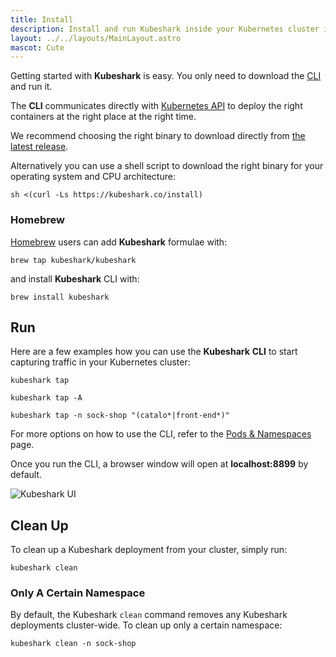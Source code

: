 ```yaml
---
title: Install
description: Install and run Kubeshark inside your Kubernetes cluster in seconds.
layout: ../../layouts/MainLayout.astro
mascot: Cute
---
```


Getting started with **Kubeshark** is easy. You only need to download the [CLI](/en/anatomy_of_kubeshark#cli) and run it. 

The **CLI** communicates directly with [Kubernetes API](https://kubernetes.io/docs/concepts/overview/kubernetes-api/) to deploy the right containers at the right place at the right time.

We recommend choosing the right binary to download directly from [the latest release](https://github.com/kubeshark/kubeshark/releases/latest).

Alternatively you can use a shell script to download the right binary for your operating system and CPU architecture:

```shell
sh <(curl -Ls https://kubeshark.co/install)
```

### Homebrew

[Homebrew](https://brew.sh/) users can add **Kubeshark** formulae with:

```shell
brew tap kubeshark/kubeshark
```

and install **Kubeshark** CLI with:

```shell
brew install kubeshark
```

## Run

Here are a few examples how you can use the **Kubeshark** **CLI** to start capturing traffic in your Kubernetes cluster:

```shell
kubeshark tap
```

```shell
kubeshark tap -A
```

```shell
kubeshark tap -n sock-shop "(catalo*|front-end*)"
```

For more options on how to use the CLI, refer to the [Pods & Namespaces](/en/scope) page.

Once you run the CLI, a browser window will open at **localhost:8899** by default.


![Kubeshark UI](/kubeshark-ui.png)

## Clean Up

To clean up a Kubeshark deployment from your cluster, simply run:

```shell
kubeshark clean
```

### Only A Certain Namespace

By default, the Kubeshark `clean` command removes any Kubeshark deployments
cluster-wide. To clean up only a certain namespace:

```shell
kubeshark clean -n sock-shop
```

